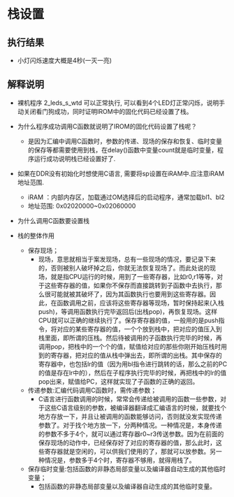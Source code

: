 # 栈设置

## 执行结果

* 小灯闪烁速度大概是4秒(一灭一亮)

## 解释说明

* 裸机程序 2_leds_s_wtd 可以正常执行, 可以看到4个LED灯正常闪烁，说明手动关闭看门狗成功，同时证明IROM中的固化代码已经设置了栈。
* 为什么程序成功调用C函数就说明了IROM的固化代码设置了栈呢？
  * 是因为汇编中调用C函数时，参数的传递、现场的保存和恢复、临时变量的保存等都需要使用到栈，在delay()函数中变量count就是临时变量，程序运行成功说明栈已经设置好了.
* 如果在DDR没有初始化时想使用C语言, 需要将sp设置在iRAM中.应注意iRAM地址范围.
  * iRAM ：内部内存区，加载通过OM选择后的启动程序，通常加载bl1、bl2
  * 地址范围: 0x02020000~0x02060000

* 为什么调用C函数要设置栈
* 栈的整体作用
  * 保存现场；
    * 现场，意思就相当于案发现场，总有一些现场的情况，要记录下来的，否则被别人破坏掉之后，你就无法恢复现场了。而此处说的现场，就是指CPU运行的时候，用到了一些寄存器，比如r0,r1等等，对于这些寄存器的值，如果你不保存而直接跳转到子函数中去执行，那么很可能就被其破坏了，因为其函数执行也要用到这些寄存器。因此，在函数调用之前，应该将这些寄存器等现场，暂时保持起来(入栈push)，等调用函数执行完毕返回后(出栈pop)，再恢复现场。这样CPU就可以正确的继续执行了。保存寄存器的值，一般用的是push指令，将对应的某些寄存器的值，一个个放到栈中，把对应的值压入到栈里面，即所谓的压栈。然后待被调用的子函数执行完毕的时候，再调用pop，把栈中的一个个的值，赋值给对应的那些你刚开始压栈时用到的寄存器，把对应的值从栈中弹出去，即所谓的出栈。其中保存的寄存器中，也包括lr的值（因为用bl指令进行跳转的话，那么之前的PC的值是存在lr中的），然后在子程序执行完毕的时候，再把栈中的lr的值pop出来，赋值给PC，这样就实现了子函数的正确的返回。
  * 传递参数:汇编代码调用C函数时，需传递参数；
    * C语言进行函数调用的时候，常常会传递给被调用的函数一些参数，对于这些C语言级别的参数，被编译器翻译成汇编语言的时候，就要找个地方存放一下，并且让被调用的函数能够访问，否则就没发实现传递参数了。对于找个地方放一下，分两种情况。一种情况是，本身传递的参数不多于4个，就可以通过寄存器r0~r3传送参数。因为在前面的保存现场的动作中，已经保存好了对应的寄存器的值，那么此时，这些寄存器就是空闲的，可以供我们使用的了，那就可以放参数。另一种情况是，参数多于4个时，寄存器不够用，就得用栈了。
  * 保存临时变量:包括函数的非静态局部变量以及编译器自动生成的其他临时变量；
    * 包括函数的非静态局部变量以及编译器自动生成的其他临时变量。